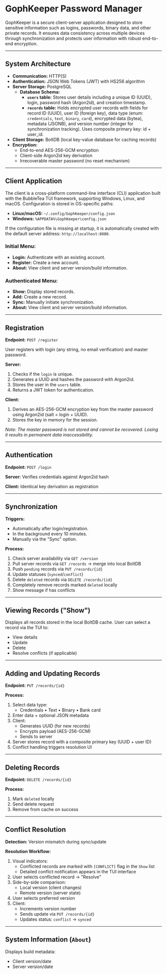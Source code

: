 # GophKeeper Password Manager

GophKeeper is a secure client-server application designed to store sensitive information such as logins, passwords, binary data, and other private records. It ensures data consistency across multiple devices through synchronization and protects user information with robust end-to-end encryption.

---

## System Architecture

- **Communication:** HTTP(S)
- **Authentication:** JSON Web Tokens (JWT) with HS256 algorithm
- **Server Storage:** PostgreSQL
  - **Database Schema:**
    - **`users` table:** Stores user details including a unique ID (UUID), login, password hash (Argon2id), and creation timestamp.
    - **`records` table:** Holds encrypted user records with fields for record ID (UUID), user ID (foreign key), data type (enum: `credentials`, `text`, `binary`, `card`), encrypted data (bytea), metadata (JSONB), and version number (integer for synchronization tracking). Uses composite primary key: id + user_id.
- **Client Storage:** BoltDB (local key-value database for caching records)
- **Encryption:**
  - End-to-end AES-256-GCM encryption
  - Client-side Argon2id key derivation
  - Irrecoverable master password (no reset mechanism)

---

## Client Application

The client is a cross-platform command-line interface (CLI) application built with the BubbleTea TUI framework, supporting Windows, Linux, and macOS. Configuration is stored in OS-specific paths:

- **Linux/macOS:** `~/.config/GophKeeper/config.json`
- **Windows:** `%APPDATA%\GophKeeper\config.json`

If the configuration file is missing at startup, it is automatically created with the default server address: `http://localhost:8080`.

### Initial Menu:
- **Login:** Authenticate with an existing account.
- **Register:** Create a new account.
- **About:** View client and server version/build information.

### Authenticated Menu:
- **Show:** Display stored records.
- **Add:** Create a new record.
- **Sync:** Manually initiate synchronization.
- **About:** View client and server version/build information.

---

## Registration

**Endpoint:** `POST /register`

User registers with login (any string, no email verification) and master password.

**Server:**
1. Checks if the `login` is unique.
2. Generates a UUID and hashes the password with Argon2id.
3. Stores the user in the `users` table.
4. Returns a JWT token for authentication.

**Client:**
1. Derives an AES-256-GCM encryption key from the master password using Argon2id (salt = login + UUID).
2. Stores the key in memory for the session.

*Note: The master password is not stored and cannot be recovered. Losing it results in permanent data inaccessibility.*

---

## Authentication

**Endpoint:** `POST /login`

**Server:** Verifies credentials against Argon2id hash

**Client:** Identical key derivation as registration

---

## Synchronization

**Triggers:**
- Automatically after login/registration.
- In the background every 10 minutes.
- Manually via the "Sync" option.

**Process:**
1. Check server availability via `GET /version`
2. Pull server records via `GET /records` → merge into local BoltDB
3. Push `pending` records via `PUT /records/{id}`
4. Update statuses (`synced`/`conflict`)
5. Delete `deleted` records via `DELETE /records/{id}`
6. Completely remove records marked `deleted` locally
7. Show message if has conflicts

---

## Viewing Records ("Show")

Displays all records stored in the local BoltDB cache. User can select a record via the TUI to:
- View details
- Update
- Delete
- Resolve conflicts (if applicable)

---

## Adding and Updating Records

**Endpoint:** `PUT /records/{id}`

**Process:**
1. Select data type:
   - Credentials • Text • Binary • Bank card
2. Enter data + optional JSON metadata
3. Client:
   - Generates UUID (for new records)
   - Encrypts payload (AES-256-GCM)
   - Sends to server
4. Server stores record with a composite primary key (UUID + user ID)
5. Conflict handling triggers resolution UI

---

## Deleting Records

**Endpoint:** `DELETE /records/{id}`

**Process:**
1. Mark `deleted` locally
2. Send delete request
3. Remove from cache on success

---

## Conflict Resolution

**Detection:** Version mismatch during sync/update

**Resolution Workflow:**
1. Visual indicators:
   - Conflicted records are marked with `[CONFLICT]` flag in the `Show` list
   - Detailed conflict notification appears in the TUI interface
2. User selects conflicted record → "Resolve"
3. Side-by-side comparison:
   - Local version (client changes)
   - Remote version (server state)
4. User selects preferred version
5. Client:
   - Increments version number
   - Sends update via `PUT /records/{id}`
   - Updates status: `conflict` → `synced`

---

## System Information (`About`)

Displays build metadata:
- Client version/date
- Server version/date

